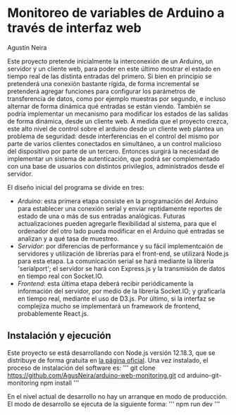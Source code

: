 # Monitoreo de variables de Arduino a través de interfaz web
Agustín Neira

Este proyecto pretende inicialmente la interconexión de un Arduino, un servidor y un cliente web, para poder en este último mostrar el estado en tiempo real de las distinta entradas del primero. 	Si bien en principio se pretenderá una conexión bastante rígida, de forma incremental se pretenderá agregar funciones para configurar los parámetros de transferencia de datos, como por ejemplo muestras por segundo, e incluso alternar de forma dinámica qué entradas se están viendo. También se podría implementar un mecanismo para modificar los estados de las salidas de forma dinámica, desde un cliente web.
A medida que el proyecto crezca, este alto nivel de control sobre el arduino desde un cliente web plantea un problema de seguridad: desde interferencias en el control del mismo por parte de varios clientes conectados en simultáneo, a un control malicioso del dispositivo por parte de un tercero. Entonces surgirá la necesidad de implementar un sistema de autenticación, que podrá ser complementado con una base de usuarios con distintos privilegios, administrados desde el servidor.

El diseño inicial del programa se divide en tres:
- *Arduino*: esta primera etapa consiste en la programación del Arduino para establecer una conexión serial y enviar reptidamente reportes de estado de una o más de sus entradas analógicas. Futuras actualizaciones pueden agregarle flexibilidad al sistema, para que el ordenador del otro lado pueda modificar en el Arduino qué entradas se analizan y a qué tasa de muestreo.
- *Servidor*: por diferencias de performance y su fácil implementcaión de servidores y utilización de librerías para el front-end, se utilizará Node.js para esta etapa. La comunicación serial se hará mediante la librería 'serialport'; el servidor se hará con Express.js y la transmisión de datos en tiempo real con Socket.IO.
- *Frontend*: esta última etapa deberá recibir periódicamente la información del servidor, por medio de la librería Socket.IO; y graficarla en tiempo real, mediante el uso de D3.js. Por último, si la interfaz se complejiza mucho se implementará un framework de frontend, probablemente React.js.

## Instalación y ejecución

Este proyecto se está desarrollando con Node.js versión 12.18.3, que se distribuye de forma gratuita en [la página oficial](https://nodejs.org). Una vez instalado, el proceso de instalación del software es:
'''
git clone https://github.com/AgusNeira/arduino-web-monitoring.git
cd arduino-git-monitoring
npm install
'''

En el nivel actual de desarrollo no hay un arranque en modo de producción. El modo de desarrollo se ejecuta de la siguiente forma:
'''
npm run dev
'''
